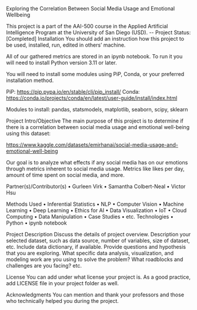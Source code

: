 Exploring the Correlation Between Social Media Usage and Emotional Wellbeing

This project is a part of the AAI-500 course in the Applied Artificial Intelligence Program at the
University of San Diego (USD).
-- Project Status: [Completed]
Installation
You should add an instruction how this project to be used, installed, run, edited in others’
machine.

All of our gathered metrics are stored in an ipynb notebook. To run it you will need to install Python version 3.11 or later.

You will need to install some modules using PiP, Conda, or your preferred installation method. 

PiP: https://pip.pypa.io/en/stable/cli/pip_install/
Conda: https://conda.io/projects/conda/en/latest/user-guide/install/index.html

Modules to install: pandas, statsmodels, matplotlib, seaborn, scipy, sklearn

Project Intro/Objective
The main purpose of this project is to determine if there is a correlation between social media usage and emotional well-being using this dataset:

https://www.kaggle.com/datasets/emirhanai/social-media-usage-and-emotional-well-being

Our goal is to analyze what effects if any social media has on our emotions through metrics inherent to social media usage. Metrics like likes per day,
amount of time spent on social media, and more.


Partner(s)/Contributor(s)
• Gurleen Virk
• Samantha Colbert-Neal
• Victor Hsu

Methods Used
• Inferential Statistics
• NLP
• Computer Vision
• Machine Learning
• Deep Learning
• Ethics for AI
• Data Visualization
• IoT
• Cloud Computing
• Data Manipulation
• Case Studies
• etc.
Technologies
• Python
• ipynb notebook

Project Description
Discuss the details of project overview. Description your selected dataset, such as data source,
number of variables, size of dataset, etc. Include data dictionary, if available. Provide questions
and hypothesis that you are exploring. What specific data analysis, visualization, and modeling
work are you using to solve the problem? What roadblocks and challenges are you facing? etc.

License
You can add under what license your project is. As a good practice, add LICENSE file in your
project folder as well.

Acknowledgments
You can mention and thank your professors and those who technically helped you during the
project.
